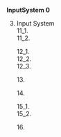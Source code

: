 **InputSystem 0**

3. Input System  
    11_1.[]()  
    11_2.[](InputSystem11_2.md) 

    12_1.[](InputSystem12_1.md)   
    12_2.[](InputSystem12_2.md)   
    12_3.[](InputSystem12_3.md) 

    13.[](InputSystem12_3.md) 

    14.[](InputSystem12_3.md) 

    15_1.[](InputSystem12_3.md)   
    15_2.[](InputSystem12_3.md) 

    16.[](InputSystem12_3.md) 
